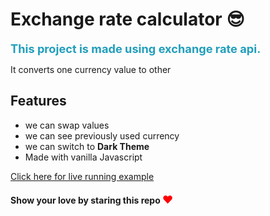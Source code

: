 # Exchange rate calculator 😎

<b style = "color:#219ebc; font-size:1.3em"> This project is made using exchange rate api.</b>

<p> It converts one currency value to other </p>

## Features

* we can swap values
* we can see previously used currency
* we can switch to <b> Dark Theme </b>
* Made with vanilla Javascript

[Click here for live running example](https://https://masterpranay1.github.io/ExchangeRateCalculator/ "Live Run")

#### Show your love by staring this repo <p style="display:inline; color:red; font-size:1.2em">❤</p>